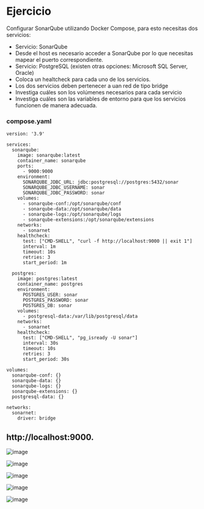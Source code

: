 # Ejercicio
Configurar SonarQube utilizando Docker Compose, para esto necesitas dos servicios:
- Servicio: SonarQube
- Desde el host es necesario acceder a SonarQube por lo que necesitas mapear el puerto correspondiente.
- Servicio: PostgreSQL (existen otras opciones: Microsoft SQL Server, Oracle)
- Coloca un healtcheck para cada uno de los servicios.
- Los dos servicios deben pertenecer a uan red de tipo bridge
- Investiga cuáles son los volúmenes necesarios para cada servicio
- Investiga cuáles son las variables de entorno para que los servicios funcionen de manera adecuada.

### compose.yaml

```
version: '3.9'

services:
  sonarqube:
    image: sonarqube:latest
    container_name: sonarqube
    ports:
      - 9000:9000
    environment:
      SONARQUBE_JDBC_URL: jdbc:postgresql://postgres:5432/sonar
      SONARQUBE_JDBC_USERNAME: sonar
      SONARQUBE_JDBC_PASSWORD: sonar
    volumes:
      - sonarqube-conf:/opt/sonarqube/conf
      - sonarqube-data:/opt/sonarqube/data
      - sonarqube-logs:/opt/sonarqube/logs
      - sonarqube-extensions:/opt/sonarqube/extensions
    networks:
      - sonarnet
    healthcheck:
      test: ["CMD-SHELL", "curl -f http://localhost:9000 || exit 1"]
      interval: 1m
      timeout: 10s
      retries: 3
      start_period: 1m

  postgres:
    image: postgres:latest
    container_name: postgres
    environment:
      POSTGRES_USER: sonar
      POSTGRES_PASSWORD: sonar
      POSTGRES_DB: sonar
    volumes:
      - postgresql-data:/var/lib/postgresql/data
    networks:
      - sonarnet
    healthcheck:
      test: ["CMD-SHELL", "pg_isready -U sonar"]
      interval: 30s
      timeout: 10s
      retries: 3
      start_period: 30s

volumes:
  sonarqube-conf: {}
  sonarqube-data: {}
  sonarqube-logs: {}
  sonarqube-extensions: {}
  postgresql-data: {}

networks:
  sonarnet:
    driver: bridge
```

## http://localhost:9000.

![image](https://github.com/MaxCar31/2024A-ISWD633-Practica5/assets/141116497/1fc6f238-d2fc-485f-a612-a40511997624)

![image](https://github.com/MaxCar31/2024A-ISWD633-Practica5/assets/141116497/b14463db-ccbf-46ae-85cd-7d899b69f189)

![image](https://github.com/MaxCar31/2024A-ISWD633-Practica5/assets/141116497/9d58a800-0cbf-4aa5-b21a-95c159b7e629)

![image](https://github.com/MaxCar31/2024A-ISWD633-Practica5/assets/141116497/ae295c36-8520-4710-b7ff-a7bdd4a67d41)

![image](https://github.com/MaxCar31/2024A-ISWD633-Practica5/assets/141116497/f8fc34ef-9b8a-46d6-b4f9-93c613f0f07d)

